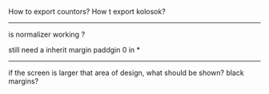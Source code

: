 How to export countors? How t export kolosok?

---

is normalizer working ?

still need a inherit margin paddgin 0 in \*

---

if the screen is larger that area of design, what should be shown? black
margins?
